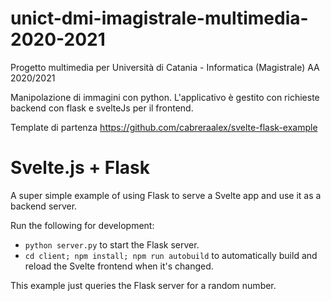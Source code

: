 # unict-dmi-imagistrale-multimedia-2020-2021
Progetto multimedia per Università di Catania - Informatica (Magistrale) AA 2020/2021


Manipolazione di immagini con python. L'applicativo è gestito con richieste backend con flask e svelteJs per il frontend.

Template di partenza https://github.com/cabreraalex/svelte-flask-example


# Svelte.js + Flask

A super simple example of using Flask to serve a Svelte app and use it as a backend server.

Run the following for development:

- `python server.py` to start the Flask server.
- `cd client; npm install; npm run autobuild` to automatically build and reload the Svelte frontend when it's changed.

This example just queries the Flask server for a random number.
